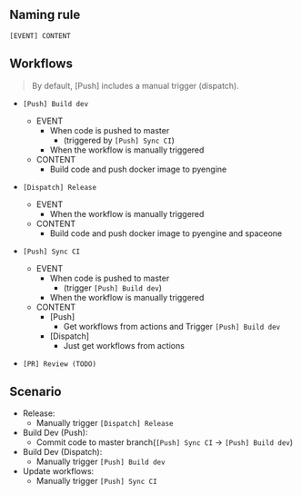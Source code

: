 ## Naming rule
```
[EVENT] CONTENT
```

## Workflows
> By default, [Push] includes a manual trigger (dispatch).

- `[Push] Build dev`
    - EVENT
        - When code is pushed to master
            - (triggered by `[Push] Sync CI`)
        - When the workflow is manually triggered
    - CONTENT
        - Build code and push docker image to pyengine
- `[Dispatch] Release`
    - EVENT
        - When the workflow is manually triggered
    - CONTENT
        - Build code and push docker image to pyengine and spaceone
- `[Push] Sync CI`
    - EVENT
        - When code is pushed to master
            - (trigger `[Push] Build dev`)
        - When the workflow is manually triggered    
    - CONTENT
        - [Push]
            - Get workflows from actions and Trigger `[Push] Build dev`
        - [Dispatch]
            - Just get workflows from actions
        
- `[PR] Review (TODO)`

## Scenario
- Release: 
    - Manually trigger `[Dispatch] Release`
- Build Dev (Push): 
    - Commit code to master branch(`[Push] Sync CI` -> `[Push] Build dev`)
- Build Dev (Dispatch): 
    - Manually trigger `[Push] Build dev`
- Update workflows: 
    - Manually trigger `[Push] Sync CI`
